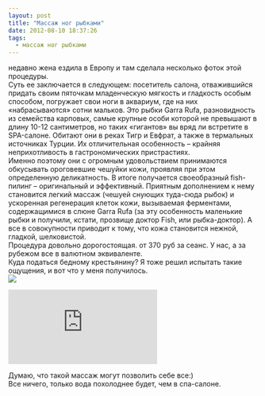 ```yaml
---
layout: post
title: "Массаж ног рыбками"
date: 2012-08-10 18:37:26
tags:
  - массаж ног рыбками
---
```

недавно жена ездила в Европу и там сделала несколько фоток этой
процедуры.  
Суть ее заключается в следующем: посетитель салона, отважившийся придать
своим пяточкам младенческую мягкость и гладкость особым способом,
погружает свои ноги в аквариум, где на них «набрасываются» сотни
мальков. Это рыбки Garra Rufa, разновидность из семейства карповых,
самые крупные особи которой не превышают в длину 10-12 сантиметров, но
таких «гигантов» вы вряд ли встретите в SPA-салоне. Обитают они в реках
Тигр и Евфрат, а также в термальных источниках Турции. Их отличительная
особенность – крайняя неприхотливость в гастрономических пристрастиях.  
Именно поэтому они с огромным удовольствием принимаются обкусывать
ороговевшие чешуйки кожи, проявляя при этом определенную деликатность. В
итоге получается своеобразный fish-пилинг – оригинальный и эффективный.
Приятным дополнением к нему становится легкий массаж (чешуей снующих
туда-сюда рыбок) и ускоренная регенерация клеток кожи, вызываемая
ферментами, содержащимися в слюне Garra Rufa (за эту особенность
маленькие рыбки и получили, кстати, прозвище доктор Fish, или
рыбка-доктор). А все в совокупности приводит к тому, что кожа становится
нежной, гладкой, шелковистой.  
Процедура довольно дорогостоящая. от 370 руб за сеанс. У нас, а за
рубежом все в валютном эквиваленте.  
Куда податься бедному крестьянину? Я тоже решил испытать такие ощущения,
и вот что у меня получилось.  
![](http://fishingguru.ru/uploads/images/00/00/01/2012/08/10/671b79.jpg)

<div class="video">
  <iframe src="https://www.youtube.com/embed/ViM6Lg577OI" frameborder="0" allowfullscreen></iframe>
</div>

<!-- <div class="video">
  <iframe src="https://www.youtube.com/embed/" frameborder="0" allowfullscreen></iframe>
</div> -->

Думаю, что такой массаж могут позволить себе все:)  
Все ничего, только вода похолоднее будет, чем в спа-салоне.

